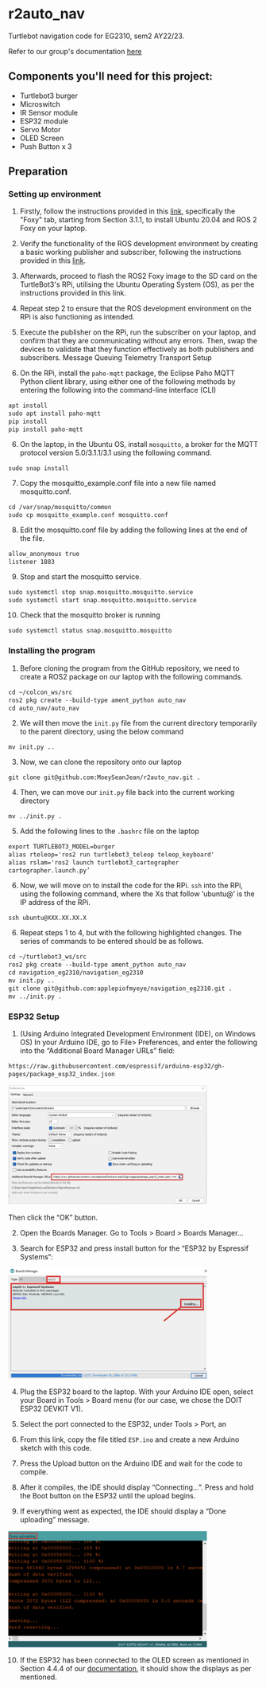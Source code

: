 # r2auto_nav

Turtlebot navigation code for EG2310, sem2 AY22/23.

Refer to our group's documentation [here](https://github.com/applepiofmyeye/navigation_eg2310/blob/main/docs/Documentation.pdf)

## Components you'll need for this project:

- Turtlebot3 burger
- Microswitch
- IR Sensor module
- ESP32 module
- Servo Motor
- OLED Screen
- Push Button x 3

## Preparation

### Setting up environment

1. Firstly, follow the instructions provided in this [link](https://emanual.robotis.com/docs/en/platform/turtlebot3/quick-start/#pc-setup), specifically the "Foxy" tab, starting from Section 3.1.1, to install Ubuntu 20.04 and ROS 2 Foxy on your laptop.

2. Verify the functionality of the ROS development environment by creating a basic working publisher and subscriber, following the instructions provided in this [link](https://docs.ros.org/en/foxy/Tutorials/Beginner-Client-Libraries/Writing-A-Simple-Py-Publisher-And-Subscriber.html).

3. Afterwards, proceed to flash the ROS2 Foxy image to the SD card on the TurtleBot3's RPi, utilising the Ubuntu Operating System (OS), as per the instructions provided in this link.

4. Repeat step 2 to ensure that the ROS development environment on the RPi is also functioning as intended.

5. Execute the publisher on the RPi, run the subscriber on your laptop, and confirm that they are communicating without any errors. Then, swap the devices to validate that they function effectively as both publishers and subscribers.
   Message Queuing Telemetry Transport Setup

6. On the RPi, install the `paho-mqtt` package, the Eclipse Paho MQTT Python client library, using either one of the following methods by entering the following into the command-line interface (CLI)

```
apt install
sudo apt install paho-mqtt
pip install
pip install paho-mqtt
```

6. On the laptop, in the Ubuntu OS, install `mosquitto`, a broker for the MQTT protocol version 5.0/3.1.1/3.1 using the following command.

```
sudo snap install
```

7. Copy the mosquitto_example.conf file into a new file named mosquitto.conf.

```
cd /var/snap/mosquitto/common
sudo cp mosquitto_example.conf mosquitto.conf
```

8. Edit the mosquitto.conf file by adding the following lines at the end of the file.

```
allow_anonymous true
listener 1883
```

9. Stop and start the mosquitto service.

```
sudo systemctl stop snap.mosquitto.mosquitto.service
sudo systemctl start snap.mosquitto.mosquitto.service
```

10. Check that the mosquitto broker is running

```
sudo systemctl status snap.mosquitto.mosquitto
```

### Installing the program

1. Before cloning the program from the GitHub repository, we need to create a ROS2 package on our laptop with the following commands.

```
cd ~/colcon_ws/src
ros2 pkg create --build-type ament_python auto_nav
cd auto_nav/auto_nav
```

2. We will then move the `init.py` file from the current directory temporarily to the parent directory, using the below command

```
mv init.py ..
```

3. Now, we can clone the repository onto our laptop

```
git clone git@github.com:MoeySeanJean/r2auto_nav.git .
```

4. Then, we can move our `init.py` file back into the current working directory

```
mv ../init.py .
```

5. Add the following lines to the `.bashrc` file on the laptop

```
export TURTLEBOT3_MODEL=burger
alias rteleop='ros2 run turtlebot3_teleop teleop_keyboard'
alias rslam='ros2 launch turtlebot3_cartographer cartographer.launch.py’
```

6. Now, we will move on to install the code for the RPi. `ssh` into the RPi, using the following command, where the Xs that follow ‘ubuntu@’ is the IP address of the RPi.

```
ssh ubuntu@XXX.XX.XX.X
```

6. Repeat steps 1 to 4, but with the following highlighted changes. The series of commands to be entered should be as follows.

```
cd ~/turtlebot3_ws/src
ros2 pkg create --build-type ament_python auto_nav
cd navigation_eg2310/navigation_eg2310
mv init.py ..
git clone git@github.com:applepiofmyeye/navigation_eg2310.git .
mv ../init.py .
```

### ESP32 Setup

1. (Using Arduino Integrated Development Environment (IDE), on Windows OS) In your Arduino IDE, go to File> Preferences, and enter the following into the “Additional Board Manager URLs” field:

```
https://raw.githubusercontent.com/espressif/arduino-esp32/gh-pages/package_esp32_index.json
```

<img src="./docs/image1.png" style="width: 400px">

Then click the “OK” button.

2. Open the Boards Manager. Go to Tools > Board > Boards Manager…

3. Search for ESP32 and press install button for the “ESP32 by Espressif Systems“:

<img src="./docs/image2.png" style="width: 400px">

4. Plug the ESP32 board to the laptop. With your Arduino IDE open, select your Board in Tools > Board menu (for our case, we chose the DOIT ESP32 DEVKIT V1).

5. Select the port connected to the ESP32, under Tools > Port, an

6. From this link, copy the file titled `ESP.ino` and create a new Arduino sketch with this code.

7. Press the Upload button on the Arduino IDE and wait for the code to compile.

8. After it compiles, the IDE should display “Connecting…”. Press and hold the Boot button on the ESP32 until the upload begins.

9. If everything went as expected, the IDE should display a “Done uploading” message.

<img src="./docs/image3.png" style="width: 400px">

10. If the ESP32 has been connected to the OLED screen as mentioned in Section 4.4.4 of our [documentation](http://www.github.com/applepiofmyeye/navigation_eg2310/docs/Documentation.pdf), it should show the displays as per mentioned.
